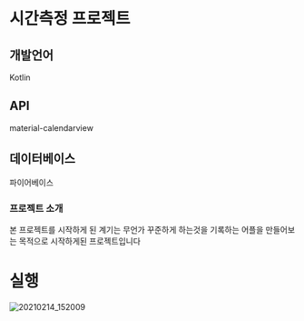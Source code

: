 # 시간측정 프로젝트

## 개발언어
   Kotlin
   
## API
   material-calendarview
   
## 데이터베이스
   파이어베이스
   

### 프로젝트 소개
본 프로젝트를 시작하게 된 계기는 무언가 꾸준하게 하는것을 기록하는 어플을 만들어보는 목적으로
시작하게된 프로젝트입니다



# 실행
![20210214_152009](https://user-images.githubusercontent.com/78843235/108616839-a9379880-7454-11eb-89c9-a0ad6fecd8c6.gif)

    
    
    
    
